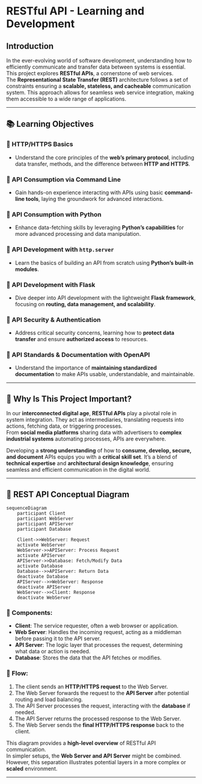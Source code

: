 # RESTful API - Learning and Development

## Introduction

In the ever-evolving world of software development, understanding how to efficiently communicate and transfer data between systems is essential. This project explores **RESTful APIs**, a cornerstone of web services.  
The **Representational State Transfer (REST)** architecture follows a set of constraints ensuring a **scalable, stateless, and cacheable** communication system. This approach allows for seamless web service integration, making them accessible to a wide range of applications.

---

## 📚 Learning Objectives

### 🔹 HTTP/HTTPS Basics  
- Understand the core principles of the **web’s primary protocol**, including data transfer, methods, and the difference between **HTTP and HTTPS**.  

### 🔹 API Consumption via Command Line  
- Gain hands-on experience interacting with APIs using basic **command-line tools**, laying the groundwork for advanced interactions.  

### 🔹 API Consumption with Python  
- Enhance data-fetching skills by leveraging **Python’s capabilities** for more advanced processing and data manipulation.  

### 🔹 API Development with `http.server`  
- Learn the basics of building an API from scratch using **Python’s built-in modules**.  

### 🔹 API Development with Flask  
- Dive deeper into API development with the lightweight **Flask framework**, focusing on **routing, data management, and scalability**.  

### 🔹 API Security & Authentication  
- Address critical security concerns, learning how to **protect data transfer** and ensure **authorized access** to resources.  

### 🔹 API Standards & Documentation with OpenAPI  
- Understand the importance of **maintaining standardized documentation** to make APIs usable, understandable, and maintainable.  

---

## 🚀 Why Is This Project Important?

In our **interconnected digital age**, **RESTful APIs** play a pivotal role in system integration. They act as intermediaries, translating requests into actions, fetching data, or triggering processes.  
From **social media platforms** sharing data with advertisers to **complex industrial systems** automating processes, APIs are everywhere.

Developing a **strong understanding** of how to **consume, develop, secure, and document** APIs equips you with a **critical skill set**. It’s a blend of **technical expertise** and **architectural design knowledge**, ensuring seamless and efficient communication in the digital world.

---

## 📌 REST API Conceptual Diagram

```mermaid
sequenceDiagram
    participant Client
    participant WebServer
    participant APIServer
    participant Database

    Client->>WebServer: Request
    activate WebServer
    WebServer->>APIServer: Process Request
    activate APIServer
    APIServer->>Database: Fetch/Modify Data
    activate Database
    Database-->>APIServer: Return Data
    deactivate Database
    APIServer-->>WebServer: Response
    deactivate APIServer
    WebServer-->>Client: Response
    deactivate WebServer
```

### 🔹 Components:

- **Client**: The service requester, often a web browser or application.  
- **Web Server**: Handles the incoming request, acting as a middleman before passing it to the API server.  
- **API Server**: The logic layer that processes the request, determining what data or action is needed.  
- **Database**: Stores the data that the API fetches or modifies.  

### 🔹 Flow:

1. The client sends an **HTTP/HTTPS request** to the Web Server.  
2. The Web Server forwards the request to the **API Server** after potential routing and load balancing.  
3. The API Server processes the request, interacting with the **database** if needed.  
4. The API Server returns the processed response to the Web Server.  
5. The Web Server sends the **final HTTP/HTTPS response** back to the client.  

This diagram provides a **high-level overview** of RESTful API communication.  
In simpler setups, the **Web Server and API Server** might be combined. However, this separation illustrates potential layers in a more complex or **scaled** environment.

---
